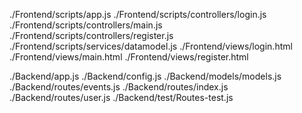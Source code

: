 ﻿./Frontend/scripts/app.js
./Frontend/scripts/controllers/login.js
./Frontend/scripts/controllers/main.js
./Frontend/scripts/controllers/register.js
./Frontend/scripts/services/datamodel.js
./Frontend/views/login.html
./Frontend/views/main.html
./Frontend/views/register.html

./Backend/app.js
./Backend/config.js
./Backend/models/models.js
./Backend/routes/events.js
./Backend/routes/index.js
./Backend/routes/user.js
./Backend/test/Routes-test.js
